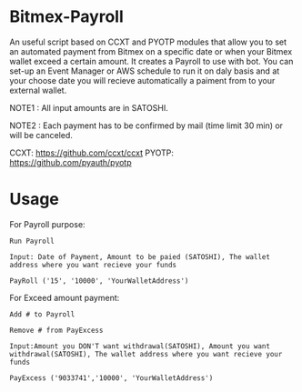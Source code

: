 # Bitmex-Payroll

An useful script based on CCXT and PYOTP modules that allow you to set an automated payment from Bitmex on a specific date or when your Bitmex wallet exceed a certain amount.
It creates a Payroll to use with bot. 
You can set-up an Event Manager or AWS schedule to run it on daly basis and at your choose date you will recieve automatically a paiment from to your external wallet.

NOTE1 : All input amounts are in SATOSHI.

NOTE2 : Each payment has to be confirmed by mail (time limit 30 min) or will be canceled.

CCXT: https://github.com/ccxt/ccxt
PYOTP: https://github.com/pyauth/pyotp

# Usage

For Payroll purpose:
  
    Run Payroll
  
    Input: Date of Payment, Amount to be paied (SATOSHI), The wallet address where you want recieve your funds
    
    PayRoll ('15', '10000', 'YourWalletAddress')
  
  
For Exceed amount payment:
 
    Add # to Payroll
  
    Remove # from PayExcess
  
    Input:Amount you DON'T want withdrawal(SATOSHI), Amount you want withdrawal(SATOSHI), The wallet address where you want recieve your funds
    
    PayExcess ('9033741','10000', 'YourWalletAddress')
